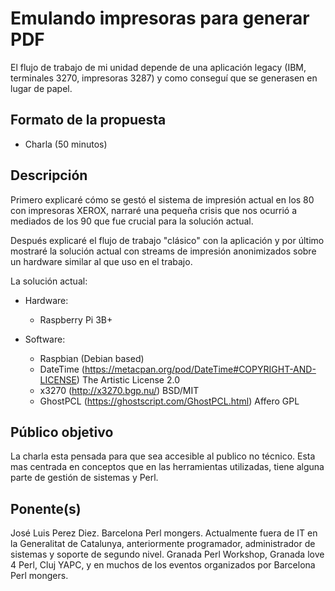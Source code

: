 # Emulando impresoras para generar PDF

El flujo de trabajo de mi unidad depende de una aplicación legacy (IBM, 
terminales 3270, impresoras 3287) y como conseguí que se generasen en 
lugar de papel. 

## Formato de la propuesta

* Charla (50 minutos)

## Descripción

Primero explicaré cómo se gestó el sistema de impresión actual en los 80 con impresoras XEROX, narraré una pequeña crisis que nos ocurrió a mediados de los 90 que fue crucial para la solución actual.

Después explicaré el flujo de trabajo "clásico" con la aplicación y por último mostraré la solución actual con streams de impresión anonimizados sobre un hardware similar al que uso en el trabajo.

La solución actual:

* Hardware:
  + Raspberry Pi 3B+
    
* Software:
  + Raspbian (Debian based)
  + DateTime (https://metacpan.org/pod/DateTime#COPYRIGHT-AND-LICENSE) The Artistic License 2.0
  + x3270 (http://x3270.bgp.nu/) BSD/MIT
  + GhostPCL (https://ghostscript.com/GhostPCL.html) Affero GPL

## Público objetivo

La charla esta pensada para que sea accesible al publico no técnico. Esta mas 
centrada en conceptos que en las herramientas utilizadas, tiene alguna parte de 
gestión de sistemas y Perl. 


## Ponente(s)

José Luis Perez Diez.
Barcelona Perl mongers.
Actualmente fuera de IT en la Generalitat de Catalunya, anteriormente
programador, administrador de sistemas y soporte de segundo nivel.
Granada Perl Workshop, Granada love 4 Perl, Cluj YAPC, y en muchos de 
los eventos organizados por Barcelona Perl mongers.

